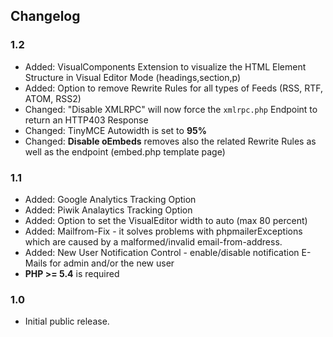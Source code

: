 ## Changelog ##

### 1.2 ###
* Added: VisualComponents Extension to visualize the HTML Element Structure in Visual Editor Mode (headings,section,p)
* Added: Option to remove Rewrite Rules for all types of Feeds (RSS, RTF, ATOM, RSS2)
* Changed: "Disable XMLRPC" will now force the `xmlrpc.php` Endpoint to return an HTTP403 Response
* Changed: TinyMCE Autowidth is set to **95%**
* Changed: **Disable oEmbeds** removes also the related Rewrite Rules as well as the endpoint (embed.php template page)

### 1.1 ###
* Added: Google Analytics Tracking Option
* Added: Piwik Analaytics Tracking Option
* Added: Option to set the VisualEditor width to auto (max 80 percent)
* Added: Mailfrom-Fix - it solves problems with phpmailerExceptions which are caused by a malformed/invalid email-from-address.
* Added: New User Notification Control - enable/disable notification E-Mails for admin and/or the new user
* **PHP >= 5.4** is required

### 1.0 ###
* Initial public release.